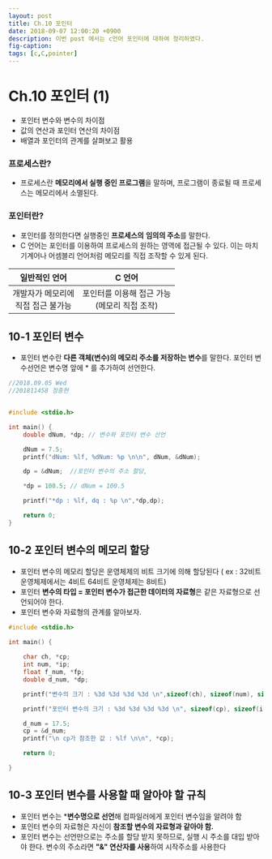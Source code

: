 ```yaml
---
layout: post
title: Ch.10 포인터
date: 2018-09-07 12:00:20 +0900
description: 이번 post 에서는 c언어 포인터에 대하여 정리하였다.
fig-caption:
tags: [c,C,pointer]
---
```


# Ch.10 포인터 (1)

- 포인터 변수와 변수의 차이점
- 값의 연산과 포인터 연산의 차이점
- 배열과 포인터의 관계를 살펴보고 활용



### 프로세스란?

- 프로세스란 **메모리에서 실행 중인 프로그램**을 말하며, 
  프로그램이 종료될 때 프로세스는 메모리에서 소멸된다.

### 포인터란?

- 포인터를 정의한다면 실행중인 **프로세스의** **임의의 주소**를 말한다.
- C 언어는 포인터를 이용하여 프로세스의 원하는 영역에 접근될 수 있다. 이는 마치
  기계어나 어셈블리 언어처럼 메모리를 직접 조작할 수 있게 된다.

|              일반적인 언어               |                       C 언어                       |
| :--------------------------------------: | :------------------------------------------------: |
| 개발자가 메모리에<br /> 직접 접근 불가능 | 포인터를 이용해 접근 가능<br /> (메모리 직접 조작) |



## 10-1 포인터 변수

- 포인터 변수란 **다른 객체(변수)의 메모리 주소를 저장하는 변수**를 말한다. 포인터 변수선언은 변수명 앞에 * 를 추가하여 선언한다.

```c
//2018.09.05 Wed 
//201811458 정종현


#include <stdio.h>

int main() {
	double dNum, *dp; // 변수와 포인터 변수 선언

	dNum = 7.5;
	printf("dNum: %lf, %dNum: %p \n\n", dNum, &dNum);

	dp = &dNum;  //포인터 변수의 주소 할당,

	*dp = 100.5; // dNum = 100.5

	printf("*dp : %lf, dq : %p \n",*dp,dp);

	return 0; 
}
```



## 10-2 포인터 변수의 메모리 할당

- 포인터 변수의 메모리 할당은 운영체제의 비트 크기에 의해 할당된다 
  ( ex : 32비트 운영체제에서는 4비트 64비트 운영체제는 8비트)
- 포인터 **변수의 타입 = 포인터 변수가 접근한 데이터의 자료형**은 같은 자료형으로 선언되어야 한다.
- 포인터 변수와 자료형의 관계를 알아보자.

```c
#include <stdio.h>

int main() {
	
	char ch, *cp;
	int num, *ip;
	float f_num, *fp;
	double d_num, *dp;

	printf("변수의 크기 : %3d %3d %3d %3d \n",sizeof(ch), sizeof(num), sizeof(f_num), sizeof(d_num));

	printf("포인터 변수의 크기 : %3d %3d %3d %3d \n", sizeof(cp), sizeof(ip), sizeof(fp), sizeof(dp));

	d_num = 17.5;
	cp = &d_num;
	printf("\n cp가 참조한 값 : %lf \n\n", *cp);

	return 0;

}
```



## 10-3 포인터 변수를 사용할 때 알아야 할 규칙

- 포인터 변수는 ***변수명으로 선언**해 컴파일러에게 포인터 변수임을 알려야 함
- 포인터 변수의 자료형은 자신이 **참조할 변수의 자료형과 같아야 함.**
- 포인터 변수는 선언만으로는 주소를 할당 받지 못하므로, 실행 시 주소를 대입 받아야 한다.
  변수의 주소라면 **"&" 연산자를 사용**하여 시작주소를 사용한다

  